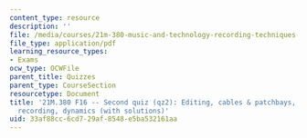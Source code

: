 ```yaml
---
content_type: resource
description: ''
file: /media/courses/21m-380-music-and-technology-recording-techniques-and-audio-production-fall-2016/33af88cc6cd729af8548e5ba532161aa_MIT21M_380F16_quiz_qz2_soln.pdf
file_type: application/pdf
learning_resource_types:
- Exams
ocw_type: OCWFile
parent_title: Quizzes
parent_type: CourseSection
resourcetype: Document
title: '21M.380 F16 -- Second quiz (qz2): Editing, cables & patchbays, eqs, stereo
  recording, dynamics (with solutions)'
uid: 33af88cc-6cd7-29af-8548-e5ba532161aa
---
```

